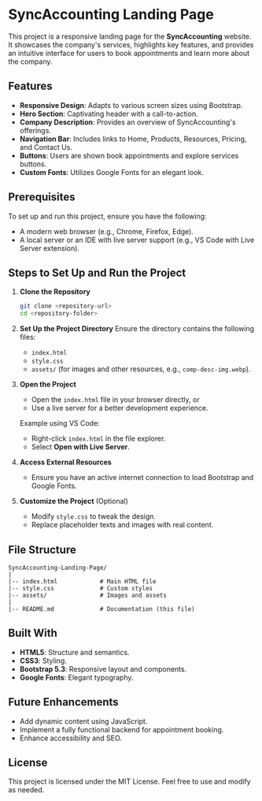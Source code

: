 # SyncAccounting Landing Page

This project is a responsive landing page for the **SyncAccounting** website. It showcases the company's services, highlights key features, and provides an intuitive interface for users to book appointments and learn more about the company.

## Features
- **Responsive Design**: Adapts to various screen sizes using Bootstrap.
- **Hero Section**: Captivating header with a call-to-action.
- **Company Description**: Provides an overview of SyncAccounting's offerings.
- **Navigation Bar**: Includes links to Home, Products, Resources, Pricing, and Contact Us.
- **Buttons**: Users are shown book appointments and explore services buttons.
- **Custom Fonts**: Utilizes Google Fonts for an elegant look.

## Prerequisites
To set up and run this project, ensure you have the following:
- A modern web browser (e.g., Chrome, Firefox, Edge).
- A local server or an IDE with live server support (e.g., VS Code with Live Server extension).

## Steps to Set Up and Run the Project

1. **Clone the Repository**
   ```bash
   git clone <repository-url>
   cd <repository-folder>
   ```

2. **Set Up the Project Directory**
   Ensure the directory contains the following files:
   - `index.html`
   - `style.css`
   - `assets/` (for images and other resources, e.g., `comp-desc-img.webp`).

3. **Open the Project**
   - Open the `index.html` file in your browser directly, or
   - Use a live server for a better development experience.

   Example using VS Code:
   - Right-click `index.html` in the file explorer.
   - Select **Open with Live Server**.

4. **Access External Resources**
   - Ensure you have an active internet connection to load Bootstrap and Google Fonts.

5. **Customize the Project** (Optional)
   - Modify `style.css` to tweak the design.
   - Replace placeholder texts and images with real content.

## File Structure
```
SyncAccounting-Landing-Page/
|
|-- index.html            # Main HTML file
|-- style.css             # Custom styles
|-- assets/               # Images and assets
|
|-- README.md             # Documentation (this file)
```

## Built With
- **HTML5**: Structure and semantics.
- **CSS3**: Styling.
- **Bootstrap 5.3**: Responsive layout and components.
- **Google Fonts**: Elegant typography.

## Future Enhancements
- Add dynamic content using JavaScript.
- Implement a fully functional backend for appointment booking.
- Enhance accessibility and SEO.

## License
This project is licensed under the MIT License. Feel free to use and modify as needed.
